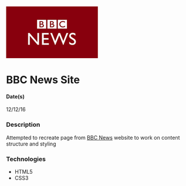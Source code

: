 ![BBC News logo](/img/bbc-news-logo.png)
# BBC News Site
#### Date(s)
12/12/16
### Description
Attempted to recreate page from [BBC News](http://www.bbc.com/news) website to work on content structure and styling

### Technologies
- HTML5
- CSS3
